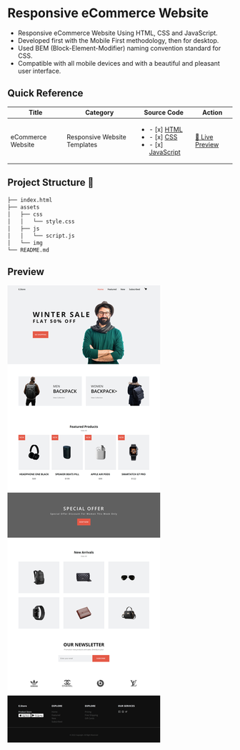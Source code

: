 # Responsive eCommerce Website

- Responsive eCommerce Website Using HTML, CSS and JavaScript.
- Developed first with the Mobile First methodology, then for desktop.
- Used BEM (Block-Element-Modifier) naming convention standard for CSS.
- Compatible with all mobile devices and with a beautiful and pleasant user interface.


## Quick Reference

| Title | Category | Source Code |Action |
| --- | --- | --- |--- |
| eCommerce Website | Responsive Website Templates | <ul><li>- [x] [HTML](index.html)</li><li>- [x] [CSS](assets/css/style.css)</li><li>- [x] [JavaScript](assets/js/script.js)</li></ul> | [🔴 Live Preview](https://deltanode.github.io/100DaysofCode/04-responsive-ecommerce-website/) |

## Project Structure 📂
```
├── index.html
├── assets
│   ├── css
│   │   └── style.css
│   ├── js
│   │   └── script.js
│   └── img
└── README.md
```

## Preview
![Preview](../preview/04-ecommerce-website-full-screenshot.png)
